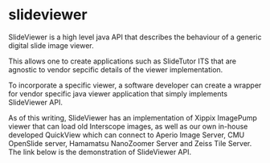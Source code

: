 # slideviewer
 SlideViewer is a high level java API that describes the behaviour of a generic digital slide image viewer.

This allows one to create applications such as SlideTutor ITS that are agnostic to vendor sepcific details of the viewer implementation.

To incorporate a specific viewer, a software developer can create a wrapper for vendor specific java viewer application that simply implements SlideViewer API.

As of this writing, SlideViewer has an implementation of Xippix ImagePump viewer that can load old Interscope images, as well as our own in-house developed QuickView which can connect to Aperio Image Server, CMU OpenSlide server, Hamamatsu NanoZoomer Server and Zeiss Tile Server. The link below is the demonstration of SlideViewer API. 
